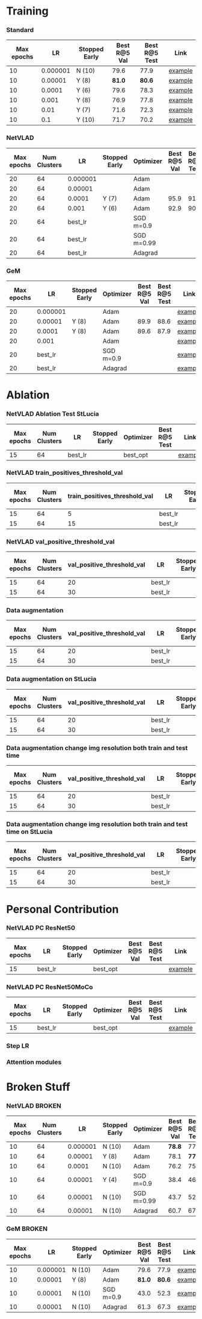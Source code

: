 # Training

### Standard

| Max epochs | LR       | Stopped Early | Best R@5 Val | Best R@5 Test | Link                            |
| ---------- | -------- | ------------- | ------------ | ------------- | ------------------------------- |
| 10         | 0.000001 | N (10)        | 79.6         | 77.9          | [example](Runs/std_10_0.000001) |
| 10         | 0.00001  | Y (8)         | **81.0**     | **80.6**      | [example](Runs/std_10_0.00001)  |
| 10         | 0.0001   | Y (6)         | 79.6         | 78.3          | [example](Runs/std_10_0.0001)   |
| 10         | 0.001    | Y (8)         | 76.9         | 77.8          | [example](Runs/std_10_0.001)    |
| 10         | 0.01     | Y (7)         | 71.6         | 72.3          | [example](Runs/std_10_0.01)     |
| 10         | 0.1      | Y (10)        | 71.7         | 70.2          | [example](Runs/std_10_0.1)      |

### NetVLAD

| Max epochs | Num Clusters | LR       | Stopped Early | Optimizer  | Best R@5 Val | Best R@5 Test | Link                                      |
| ---------- | ------------ | -------- | ------------- | ---------- | ------------ | ------------- | ----------------------------------------- |
| 20         | 64           | 0.000001 |               | Adam       |              |               | [example](Runs\netvlad_10_0.000001_64)    |
| 20         | 64           | 0.00001  |               | Adam       |              |               | [example](Runs\netvlad_10_0.00001_64)     |
| 20         | 64           | 0.0001   | Y (7)         | Adam       | 95.9         | 91.9          | [example](Runs\netvlad_20_64_10^-4_adam)  |
| 20         | 64           | 0.001    | Y (6)         | Adam       | 92.9         | 90.3          | [example](Runs\netvlad_20_64_10^-3_adam)  |
| 20         | 64           | best_lr  |               | SGD m=0.9  |              |               | [example](Runs\netvlad_sgd_m_0.9_epoc_10) |
| 20         | 64           | best_lr  |               | SGD m=0.99 |              |               | [example](Runs\nevlad_sgd_m_0.99_epoc_10) |
| 20         | 64           | best_lr  |               | Adagrad    |              |               | [example](Runs\netvlad_adagrad_std_10)    |

### GeM

| Max epochs | LR       | Stopped Early | Optimizer | Best R@5 Val | Best R@5 Test | Link                                            |
| ---------- | -------- | ------------- | --------- | ------------ | ------------- | ----------------------------------------------- |
| 20         | 0.000001 |               | Adam      |              |               | [example](Runs\GeM_p_3_lr_10e-6_10)             |
| 20         | 0.00001  | Y (8)         | Adam      | 89.9         | 88.6          | [example](Runs\gem_20_3_10^-6_10^-5_adam)       |
| 20         | 0.0001   | Y (8)         | Adam      | 89.6         | 87.9          | [example](Runs\gem_20_3_10^-6_10^-4_adam)       |
| 20         | 0.001    |               | Adam      |              |               | [example](Runs\GeM_p_3_lr_10e-3_10)             |
| 20         | best_lr  |               | SGD m=0.9 |              |               | [example](Runs\GeM_p_3_sgd_m_0.9_lr_10e-5_10)   |
| 20         | best_lr  |               | Adagrad   |              |               | [example](Runs\GeM_p_3_adagrad_std_lr_10e-5_10) |

# Ablation

### NetVLAD Ablation Test StLucia

| Max epochs | Num Clusters | LR      | Stopped Early | Optimizer | Best R@5 Test | Link                                |
| ---------- | ------------ | ------- | ------------- | --------- | ------------- | ----------------------------------- |
| 15         | 64           | best_lr |               | best_opt  |               | [example](Runs\netvlad_10_0.001_64) |

### NetVLAD train_positives_threshold_val

| Max epochs | Num Clusters | train_positives_threshold_val | LR      | Stopped Early | Optimizer | Best R@5 Test | Link                                |
| ---------- | ------------ | ----------------------------- | ------- | ------------- | --------- | ------------- | ----------------------------------- |
| 15         | 64           | 5                             | best_lr |               | best_opt  |               | [example](Runs\netvlad_10_0.001_64) |
| 15         | 64           | 15                            | best_lr |               | best_opt  |               | [example](Runs\netvlad_10_0.001_64) |

### NetVLAD val_positive_threshold_val

| Max epochs | Num Clusters | val_positive_threshold_val | LR      | Stopped Early | Optimizer | Best R@5 Test | Link                                |
| ---------- | ------------ | -------------------------- | ------- | ------------- | --------- | ------------- | ----------------------------------- |
| 15         | 64           | 20                         | best_lr |               | best_opt  |               | [example](Runs\netvlad_10_0.001_64) |
| 15         | 64           | 30                         | best_lr |               | best_opt  |               | [example](Runs\netvlad_10_0.001_64) |

### Data augmentation

| Max epochs | Num Clusters | val_positive_threshold_val | LR      | Stopped Early | Optimizer | Best R@5 Test | Link                                |
| ---------- | ------------ | -------------------------- | ------- | ------------- | --------- | ------------- | ----------------------------------- |
| 15         | 64           | 20                         | best_lr |               | best_opt  |               | [example](Runs\netvlad_10_0.001_64) |
| 15         | 64           | 30                         | best_lr |               | best_opt  |               | [example](Runs\netvlad_10_0.001_64) |

### Data augmentation on StLucia

| Max epochs | Num Clusters | val_positive_threshold_val | LR      | Stopped Early | Optimizer | Best R@5 Test | Link                                |
| ---------- | ------------ | -------------------------- | ------- | ------------- | --------- | ------------- | ----------------------------------- |
| 15         | 64           | 20                         | best_lr |               | best_opt  |               | [example](Runs\netvlad_10_0.001_64) |
| 15         | 64           | 30                         | best_lr |               | best_opt  |               | [example](Runs\netvlad_10_0.001_64) |

### Data augmentation change img resolution both train and test time

| Max epochs | Num Clusters | val_positive_threshold_val | LR      | Stopped Early | Optimizer | Best R@5 Test | Link                                |
| ---------- | ------------ | -------------------------- | ------- | ------------- | --------- | ------------- | ----------------------------------- |
| 15         | 64           | 20                         | best_lr |               | best_opt  |               | [example](Runs\netvlad_10_0.001_64) |
| 15         | 64           | 30                         | best_lr |               | best_opt  |               | [example](Runs\netvlad_10_0.001_64) |

### Data augmentation change img resolution both train and test time on StLucia

| Max epochs | Num Clusters | val_positive_threshold_val | LR      | Stopped Early | Optimizer | Best R@5 Test | Link                                |
| ---------- | ------------ | -------------------------- | ------- | ------------- | --------- | ------------- | ----------------------------------- |
| 15         | 64           | 20                         | best_lr |               | best_opt  |               | [example](Runs\netvlad_10_0.001_64) |
| 15         | 64           | 30                         | best_lr |               | best_opt  |               | [example](Runs\netvlad_10_0.001_64) |

# Personal Contribution

### NetVLAD PC ResNet50

| Max epochs | LR      | Stopped Early | Optimizer | Best R@5 Val | Best R@5 Test | Link                                |
| ---------- | ------- | ------------- | --------- | ------------ | ------------- | ----------------------------------- |
| 15         | best_lr |               | best_opt  |              |               | [example](Runs\GeM_p_3_lr_10e-6_10) |

### NetVLAD PC ResNet50MoCo

| Max epochs | LR      | Stopped Early | Optimizer | Best R@5 Val | Best R@5 Test | Link                                |
| ---------- | ------- | ------------- | --------- | ------------ | ------------- | ----------------------------------- |
| 15         | best_lr |               | best_opt  |              |               | [example](Runs\GeM_p_3_lr_10e-6_10) |

### Step LR

### Attention modules

# Broken Stuff

### NetVLAD BROKEN

| Max epochs | Num Clusters | LR       | Stopped Early | Optimizer  | Best R@5 Val | Best R@5 Test | Link                                      |
| ---------- | ------------ | -------- | ------------- | ---------- | ------------ | ------------- | ----------------------------------------- |
| 10         | 64           | 0.000001 | N (10)        | Adam       | **78.8**     | 77.5          | [example](Runs\netvlad_10_0.000001_64)    |
| 10         | 64           | 0.00001  | Y (8)         | Adam       | 78.1         | **77.6**      | [example](Runs\netvlad_10_0.00001_64)     |
| 10         | 64           | 0.0001   | N (10)        | Adam       | 76.2         | 75.2          | [example](Runs\netvlad_10_0.0001_64)      |
| 10         | 64           | 0.00001  | Y (4)         | SGD m=0.9  | 38.4         | 46.4          | [example](Runs\netvlad_sgd_m_0.9_epoc_10) |
| 10         | 64           | 0.00001  | N (10)        | SGD m=0.99 | 43.7         | 52.8          | [example](Runs\nevlad_sgd_m_0.99_epoc_10) |
| 10         | 64           | 0.00001  | N (10)        | Adagrad    | 60.7         | 67.0          | [example](Runs\netvlad_adagrad_std_10)    |

### GeM BROKEN

| Max epochs | LR       | Stopped Early | Optimizer | Best R@5 Val | Best R@5 Test | Link                                            |
| ---------- | -------- | ------------- | --------- | ------------ | ------------- | ----------------------------------------------- |
| 10         | 0.000001 | N (10)        | Adam      | 79.6         | 77.9          | [example](Runs\GeM_p_3_lr_10e-6_10)             |
| 10         | 0.00001  | Y (8)         | Adam      | **81.0**     | **80.6**      | [example](Runs\GeM_p_3_lr_10e-5_10)             |
| 10         | 0.00001  | N (10)        | SGD m=0.9 | 43.0         | 52.3          | [example](Runs\GeM_p_3_sgd_m_0.9_lr_10e-5_10)   |
| 10         | 0.00001  | N (10)        | Adagrad   | 61.3         | 67.3          | [example](Runs\GeM_p_3_adagrad_std_lr_10e-5_10) |
